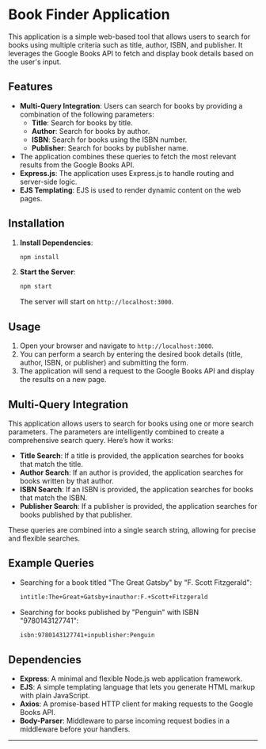 # Book Finder Application

This application is a simple web-based tool that allows users to search for books using multiple criteria such as title, author, ISBN, and publisher. It leverages the Google Books API to fetch and display book details based on the user's input.

## Features

- **Multi-Query Integration**: Users can search for books by providing a combination of the following parameters:
  - **Title**: Search for books by title.
  - **Author**: Search for books by author.
  - **ISBN**: Search for books using the ISBN number.
  - **Publisher**: Search for books by publisher name.
- The application combines these queries to fetch the most relevant results from the Google Books API.
- **Express.js**: The application uses Express.js to handle routing and server-side logic.
- **EJS Templating**: EJS is used to render dynamic content on the web pages.

## Installation

1. **Install Dependencies**:
    ```bash
    npm install
    ```
2. **Start the Server**:
    ```bash
    npm start
    ```
    The server will start on `http://localhost:3000`.

## Usage

1. Open your browser and navigate to `http://localhost:3000`.
2. You can perform a search by entering the desired book details (title, author, ISBN, or publisher) and submitting the form.
3. The application will send a request to the Google Books API and display the results on a new page.

## Multi-Query Integration

This application allows users to search for books using one or more search parameters. The parameters are intelligently combined to create a comprehensive search query. Here’s how it works:

- **Title Search**: If a title is provided, the application searches for books that match the title.
- **Author Search**: If an author is provided, the application searches for books written by that author.
- **ISBN Search**: If an ISBN is provided, the application searches for books that match the ISBN.
- **Publisher Search**: If a publisher is provided, the application searches for books published by that publisher.

These queries are combined into a single search string, allowing for precise and flexible searches.

## Example Queries

- Searching for a book titled "The Great Gatsby" by "F. Scott Fitzgerald":
    ```bash
    intitle:The+Great+Gatsby+inauthor:F.+Scott+Fitzgerald
    ```
- Searching for books published by "Penguin" with ISBN "9780143127741":
    ```bash
    isbn:9780143127741+inpublisher:Penguin
    ```

## Dependencies

- **Express**: A minimal and flexible Node.js web application framework.
- **EJS**: A simple templating language that lets you generate HTML markup with plain JavaScript.
- **Axios**: A promise-based HTTP client for making requests to the Google Books API.
- **Body-Parser**: Middleware to parse incoming request bodies in a middleware before your handlers.

---
